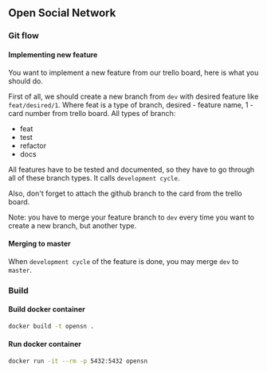 ## Open Social Network

### Git flow

#### Implementing new feature

You want to implement a new feature from our trello board, here is what you should do.

First of all, we should create a new branch from `dev` with desired feature like `feat/desired/1`.
Where feat is a type of branch, desired - feature name, 1 - card number from trello board.
All types of branch:
- feat
- test
- refactor
- docs

All features have to be tested and documented, so they have to go through all of these branch types.
It calls `development cycle`.

Also, don't forget to attach the github branch to the card from the trello board.

Note: you have to merge your feature branch to `dev` every time you want to create
a new branch, but another type.

#### Merging to master

When `development cycle` of the feature is done, you may merge `dev` to `master`.

### Build

#### Build docker container

```bash
docker build -t opensn .
```

#### Run docker container

```bash
docker run -it --rm -p 5432:5432 opensn
```
